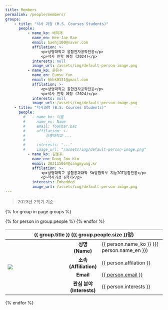 ```yaml
---
title: Members
permalink: /people/members/
groups:
    - title: "석사 과정 (M.S. Courses Students)"
      people:
          - name_ko: 배희재
            name_en: Hee-Jae Bae
            email: baehj100@naver.com
            affilation: >-
                <p>상명대학교 융합전자공학전공</p>
                <p>석사 진학 예정 (2024)</p>
            interests: null
            image_url: /assets/img/default-person-image.png
          - name_ko: 윤은수
            name_en: Eunsu Yun
            email: hkhk0331@gmail.com
            affilation: >-
                <p>상명대학교 융합전자공학전공</p>
                <p>석사 진학 예정 (2024)</p>
            interests: null
            image_url: /assets/img/default-person-image.png
    - title: "학사과정 (B.S. Courses Students)"
      people:
        #   - name_ko: 이름
        #     name_en: Name
        #     email: foo@bar.baz
        #     affilation: >-
        #         상명대학교 ...
        #         ...
        #     interests: "..."
        #     image_url: "/assets/img/default-person-image.png"
          - name_ko: 김동주
            name_en: Dong Joo Kim
            email: 202115064@sangmyung.kr
            affilation: >-
                <p>상명대학교 융합공과대학 SW융합학부 지능IOT융합전공</p>
                <p>학사과정 6학기</p>
            interests: Embedded
            image_url: /assets/img/default-person-image.png
---
```


> 2023년 2학기 기준

{% for group in page.groups %}
<table style="table-layout: fixed; width: 100%;">
    <thead>
        <tr>
            <th colspan="3">{{ group.title }} ({{ group.people.size }}명)</th>
        </tr>
    </thead>
    <tbody>
        {% for person in group.people %}
        <tr>
            <td style="width: 180px;" rowspan="4"><img src="{{ person.image_url }}"/></td>
            <td style="text-align: center; font-weight: bold;">성명<br>(Name)</td>
            <td>{{ person.name_ko }} ({{ person.name_en }})</td>
        </tr>
        <tr>
            <td style="text-align: center; font-weight: bold;">소속<br>(Affiliation)</td>
            <td>{{ person.affilation }}</td>
        </tr>
        <tr>
            <td style="text-align: center; font-weight: bold;">Email</td>
            <td>
                <a href="mailto:{{ person.email }}">{{ person.email }}</a>
            </td>
        </tr>
        <tr>
            <td style="text-align: center; font-weight: bold;">관심 분야<br>(Interests)</td>
            <td>{{ person.interests }}</td>
        </tr>
        {% endfor %}
    </tbody>
</table>
{% endfor %}
